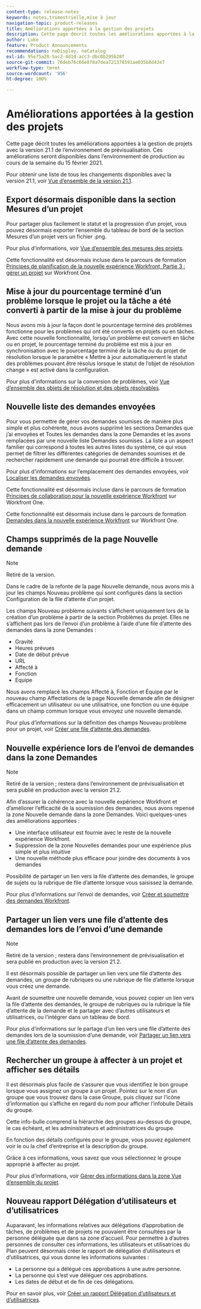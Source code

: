 ```yaml
---
content-type: release-notes
keywords: notes,trimestrielle,mise à jour
navigation-topic: product-releases
title: Améliorations apportées à la gestion des projets
description: Cette page décrit toutes les améliorations apportées à la gestion de projets avec la version 21.1 de l’environnement de prévisualisation. Ces améliorations seront disponibles dans l’environnement de production au cours de la semaine du 15 février 2021.
author: Luke
feature: Product Announcements
recommendations: noDisplay, noCatalog
exl-id: 95e75a28-5ac2-4d1d-acc3-dbc0b295b28f
source-git-commit: 76deb76c66e8f8a7dea721378591ae035b8d42e7
workflow-type: tm+mt
source-wordcount: '956'
ht-degree: 100%

---
```


# Améliorations apportées à la gestion des projets

Cette page décrit toutes les améliorations apportées à la gestion de projets avec la version 21.1 de l’environnement de prévisualisation. Ces améliorations seront disponibles dans l’environnement de production au cours de la semaine du 15 février 2021.

Pour obtenir une liste de tous les changements disponibles avec la version 21.1, voir [Vue d’ensemble de la version 21.1](../../../product-announcements/product-releases/21.1-release-activity/21-1-release-overview.md).

## Export désormais disponible dans la section Mesures d’un projet

Pour partager plus facilement le statut et la progression d’un projet, vous pouvez désormais exporter l’ensemble du tableau de bord de la section Mesures d’un projet vers un fichier .png.

Pour plus d’informations, voir [Vue d’ensemble des mesures des projets](../../../manage-work/projects/manage-projects/project-metrics.md).

Cette fonctionnalité est désormais incluse dans le parcours de formation [Principes de planification de la nouvelle expérience Workfront, Partie 3 : gérer un projet](https://one.workfront.com/s/learningpath3/planner-fundamentals-for-the-new-workfront-experience-part-3-manage-a-project-MCG6OJL724XRBLHBXEAKGAUZOJ6U) sur Workfront One.

## Mise à jour du pourcentage terminé d’un problème lorsque le projet ou la tâche a été converti à partir de la mise à jour du problème

Nous avons mis à jour la façon dont le pourcentage terminé des problèmes fonctionne pour les problèmes qui ont été convertis en projets ou en tâches. Avec cette nouvelle fonctionnalité, lorsqu’un problème est converti en tâche ou en projet, le pourcentage terminé du problème est mis à jour en synchronisation avec le pourcentage terminé de la tâche ou du projet de résolution lorsque le paramètre « Mettre à jour automatiquement le statut des problèmes pouvant être résolus lorsque le statut de l’objet de résolution change » est activé dans la configuration.

Pour plus d’informations sur la conversion de problèmes, voir [Vue d’ensemble des objets de résolution et des objets résolvables](../../../manage-work/issues/convert-issues/resolving-and-resolvable-objects.md).

## Nouvelle liste des demandes envoyées

Pour vous permettre de gérer vos demandes soumises de manière plus simple et plus cohérente, nous avons supprimé les sections Demandes que j’ai envoyées et Toutes les demandes dans la zone Demandes et les avons remplacées par une nouvelle liste Demandes soumises. La liste a un aspect familier qui correspond à toutes les autres listes du système, ce qui vous permet de filtrer les différentes catégories de demandes soumises et de rechercher rapidement une demande qui pourrait être difficile à trouver.

Pour plus d’informations sur l’emplacement des demandes envoyées, voir [Localiser les demandes envoyées](../../../manage-work/requests/create-requests/locate-submitted-requests.md).

Cette fonctionnalité est désormais incluse dans le parcours de formation [Principes de collaboration pour la nouvelle expérience Workfront](https://one.workfront.com/s/learningpath1/collaborator-fundamentals-for-the-new-workfront-experience-MCY5AMOQQTGFDVZB4ODS6TXCYE2A) sur Workfront One.

Cette fonctionnalité est désormais incluse dans le parcours de formation [Demandes dans la nouvelle expérience Workfront](https://one.workfront.com/s/learningpath3/core-team-requests-in-the-new-workfront-experience-MCHWSSDWRFC5EKXFBXTQ6MJNKE7E) sur Workfront One.

## Champs supprimés de la page Nouvelle demande

>[!NOTE]
>
>Retiré de la version.

Dans le cadre de la refonte de la page Nouvelle demande, nous avons mis à jour les champs Nouveau problème qui sont configurés dans la section Configuration de la file d’attente d’un projet.

Les champs Nouveau problème suivants s’affichent uniquement lors de la création d’un problème à partir de la section Problèmes du projet. Elles ne s’affichent pas lors de l’envoi d’un problème à l’aide d’une file d’attente des demandes dans la zone Demandes :

* Gravité
* Heures prévues
* Date de début prévue
* URL
* Affecté à
* Fonction
* Equipe

Nous avons remplacé les champs Affecté à, Fonction et Équipe par le nouveau champ Affectations de la page Nouvelle demande afin de désigner efficacement un utilisateur ou une utilisatrice, une fonction ou une équipe dans un champ commun lorsque vous envoyez une nouvelle demande.

Pour plus d’informations sur la définition des champs Nouveau problème pour un projet, voir [Créer une file d’attente des demandes](../../../manage-work/requests/create-and-manage-request-queues/create-request-queue.md).

## Nouvelle expérience lors de l’envoi de demandes dans la zone Demandes

>[!NOTE]
>
>Retiré de la version ; restera dans l’environnement de prévisualisation et sera publié en production avec la version 21.2.

Afin d’assurer la cohérence avec la nouvelle expérience Workfront et d’améliorer l’efficacité de la soumission des demandes, nous avons repensé la zone Nouvelle demande dans la zone Demandes. Voici quelques-unes des améliorations apportées :

* Une interface utilisateur est fournie avec le reste de la nouvelle expérience Workfront.
* Suppression de la zone Nouvelles demandes pour une expérience plus simple et plus intuitive
* Une nouvelle méthode plus efficace pour joindre des documents à vos demandes

Possibilité de partager un lien vers la file d’attente des demandes, le groupe de sujets ou la rubrique de file d’attente lorsque vous saisissez la demande.

Pour plus d’informations sur l’envoi de demandes, voir [Créer et soumettre des demandes Workfront](/help/quicksilver/manage-work/requests/create-requests/create-submit-requests.md).

## Partager un lien vers une file d’attente des demandes lors de l’envoi d’une demande

>[!NOTE]
>
>Retiré de la version ; restera dans l’environnement de prévisualisation et sera publié en production avec la version 21.2.

Il est désormais possible de partager un lien vers une file d’attente des demandes, un groupe de rubriques ou une rubrique de file d’attente lorsque vous créez une demande.

Avant de soumettre une nouvelle demande, vous pouvez copier un lien vers la file d’attente des demandes, le groupe de rubriques ou la rubrique la file d’attente de la demande et le partager avec d’autres utilisateurs et utilisatrices, ou l’intégrer dans un tableau de bord.

Pour plus d’informations sur le partage d’un lien vers une file d’attente des demandes lors de la soumission d’une demande, voir [Partager un lien vers une file d’attente des demandes](../../../manage-work/requests/create-requests/share-link-to-request-queue.md).

## Rechercher un groupe à affecter à un projet et afficher ses détails

Il est désormais plus facile de s’assurer que vous identifiez le bon groupe lorsque vous assignez un groupe à un projet. Pointez sur le nom d’un groupe que vous trouvez dans la case Groupe, puis cliquez sur l’icône d’information qui s’affiche en regard du nom pour afficher l’infobulle Détails du groupe.

Cette info-bulle comprend la hiérarchie des groupes au-dessus du groupe, le cas échéant, et les administrateurs et administratrices du groupe.

En fonction des détails configurés pour le groupe, vous pouvez également voir le ou la chef d’entreprise et la description du groupe.

Grâce à ces informations, vous savez que vous sélectionnez le groupe approprié à affecter au projet.

Pour plus d’informations, voir [Gérer des informations dans la zone Vue d’ensemble du projet](../../../manage-work/projects/manage-projects/understand-project-overview-area.md).

## Nouveau rapport Délégation d’utilisateurs et d’utilisatrices

Auparavant, les informations relatives aux délégations d’approbation de tâches, de problèmes et de projets ne pouvaient être consultées par la personne déléguée que dans sa zone d’accueil. Pour permettre à d’autres personnes de consulter ces informations, les utilisateurs et utilisatrices du Plan peuvent désormais créer le rapport de délégation d’utilisateurs et d’utilisatrices, qui vous donne les informations suivantes :

* La personne qui a délégué ces approbations à une autre personne.
* La personne qui s’est vue déléguer ces approbations.
* Les dates de début et de fin de ces délégations.

Pour en savoir plus, voir [Créer un rapport Délégation d’utilisateurs et d’utilisatrices](../../../reports-and-dashboards/reports/creating-and-managing-reports/create-user-delegation-report.md).
